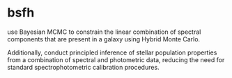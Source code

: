 bsfh
=====

use Bayesian MCMC to constrain the linear combination of spectral
components that are present in a galaxy using Hybrid Monte Carlo.

Additionally, conduct principled inference of stellar population
properties from a combination of spectral and photometric data,
reducing the need for standard spectrophotometric calibration procedures.





